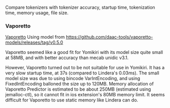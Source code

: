Compare tokenizers with tokenizer accuracy, startup time, tokenization time, memory usage, file size.

### Vaporetto

[Vaporetto](https://github.com/daac-tools/vaporetto)
Using model from https://github.com/daac-tools/vaporetto-models/releases/tag/v0.5.0

Vaporetto seemed like a good fit for Yomikiri with its model size quite small at 58MB, and with better accuracy than mecab unidic v3.1.

However, Vaporetto turned out to be not suitable for use in Yomikiri. It has a very slow startup time, at 37s (compared to Lindera's 0.03ms). The small model size was due to using bincode VarIntEncoding, and using FixedIntEncoding balloned the size up to 120MB. Memory allocation of Vaporetto Predictor is estimated to be about 250MB (estimated using jemalloc-ctl), so it cannot fit in ios extension's 80MB memory limit. It seems difficult for Vaporetto to use static memory like Lindera can do.
